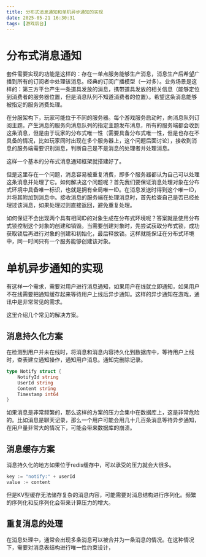 ```yaml
---
title: 分布式消息通知和单机异步通知的实现
date: 2025-05-21 16:30:31
tags: [游戏后台]
---
```


# 分布式消息通知
套件需要实现的功能是这样的：存在一单点服务能够生产消息，消息生产后希望广播到所有的订阅者中处理该消息。经典的订阅广播模型（一对多）。业务场景是这样的：第三方平台产生一条道具发放的消息，携带道具发放的相关信息（能够定位到消费者的服务器位置，但是消息队列不知道消费者的位置）。希望这条消息能够被指定的服务消费处理。

在分服架构下，玩家可能位于不同的服务器。每个游戏服务启动时，向消息队列订阅主题。产生消息的服务向消息队列的指定主题发布消息，所有的服务端都会收到这条消息，但是由于玩家的分布式唯一性（需要具备分布式唯一性，但是也存在不具备的情况，比如玩家同时出现在多个服务器上，这个问题后面讨论），接收到消息的服务端需要识别消息，判断自己是不是消息的处理者并处理消息。

这样一个基本的分布式消息通知框架就搭建好了。

但是这里存在一个问题，消息容易被重复消费，即多个服务器都认为自己可以处理这条消息并处理了它。如何解决这个问题呢？首先我们要保证消息处理对象在分布式环境中具备唯一标识，也就是拥有全局唯一ID。在消息发送时得到这个唯一ID，并将其附加到消息中。接收消息的服务端在处理消息时，首先检查自己是否已经处理过该消息，如果处理过则直接返回，避免重复处理。

如何保证不会出现两个具有相同ID的对象生成在分布式环境呢？答案就是使用分布式锁控制这个对象的创建和销毁。当需要创建对象时，先尝试获取分布式锁，成功获取锁后再进行对象的创建和初始化，最后释放锁。这样就能保证在分布式环境中，同一时间只有一个服务能够创建该对象。

# 单机异步通知的实现

有这样一个需求，需要对用户进行消息通知，如果用户在线就立即通知，如果用户不在线需要把通知缓存起来等待用户上线后异步通知。这样的异步通知在游戏，通讯中是非常常见的需求。

这里介绍几个常见的解决方案。

## 消息持久化方案
在检测到用户并未在线时，将消息和消息内容持久化到数据库中，等待用户上线时，查表建立通知操作，通知用户消息。通知完删除记录。

```go
type Notify struct {
    NotifyId string 
    UserId string
    Content string
    Timestamp int64
}
```

如果消息是非常频繁的，那么这样的方案的压力会集中在数据库上，这是非常危险的。比如消息是聊天记录，那么一个用户可能会用几十几百条消息等待异步通知，在用户量非常大的情况下，可能会带来数据库的崩溃。

## 消息缓存方案
消息持久化的地方如果位于redis缓存中，可以承受的压力就会大很多。

```go
key := "notify:" + userId
value := content
```

但是KV型缓存无法储存复杂的消息内容，可能需要对消息结构进行序列化。频繁的序列化和反序列化会带来计算压力的增大。

## 重复消息的处理

在消息处理中，通常会出现多条消息可以被合并为一条消息的情况。在这种情况下，需要对消息表结构进行唯一性约束设计，